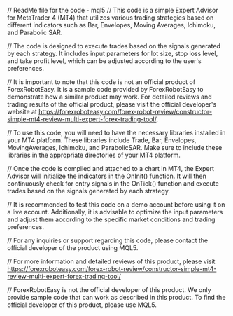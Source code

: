 // ReadMe file for the code - mql5
// This code is a simple Expert Advisor for MetaTrader 4 (MT4) that utilizes various trading strategies based on different indicators such as Bar, Envelopes, Moving Averages, Ichimoku, and Parabolic SAR.

// The code is designed to execute trades based on the signals generated by each strategy. It includes input parameters for lot size, stop loss level, and take profit level, which can be adjusted according to the user's preferences.

// It is important to note that this code is not an official product of ForexRobotEasy. It is a sample code provided by ForexRobotEasy to demonstrate how a similar product may work. For detailed reviews and trading results of the official product, please visit the official developer's website at https://forexroboteasy.com/forex-robot-review/constructor-simple-mt4-review-multi-expert-forex-trading-tool/.

// To use this code, you will need to have the necessary libraries installed in your MT4 platform. These libraries include Trade, Bar, Envelopes, MovingAverages, Ichimoku, and ParabolicSAR. Make sure to include these libraries in the appropriate directories of your MT4 platform.

// Once the code is compiled and attached to a chart in MT4, the Expert Advisor will initialize the indicators in the OnInit() function. It will then continuously check for entry signals in the OnTick() function and execute trades based on the signals generated by each strategy.

// It is recommended to test this code on a demo account before using it on a live account. Additionally, it is advisable to optimize the input parameters and adjust them according to the specific market conditions and trading preferences.

// For any inquiries or support regarding this code, please contact the official developer of the product using MQL5.

// For more information and detailed reviews of this product, please visit https://forexroboteasy.com/forex-robot-review/constructor-simple-mt4-review-multi-expert-forex-trading-tool/

// ForexRobotEasy is not the official developer of this product. We only provide sample code that can work as described in this product. To find the official developer of this product, please use MQL5.
